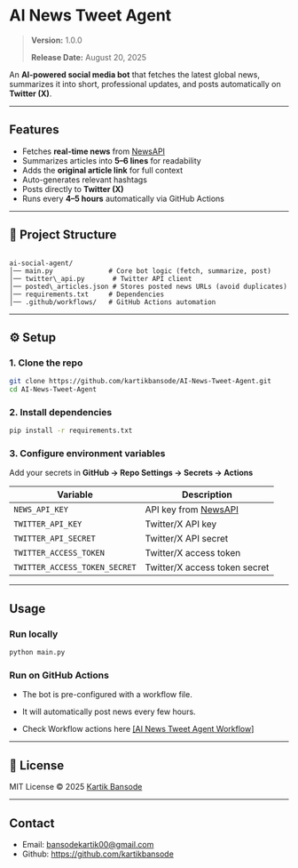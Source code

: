 # AI News Tweet Agent  

>**Version:** 1.0.0
>
>**Release Date:** August 20, 2025  

An **AI-powered social media bot** that fetches the latest global news, summarizes it into short, professional updates, and posts automatically on **Twitter (X)**. 

---

##  Features  
-  Fetches **real-time news** from [NewsAPI](https://newsapi.org/)  
-  Summarizes articles into **5–6 lines** for readability  
-  Adds the **original article link** for full context  
-  Auto-generates relevant hashtags
-  Posts directly to **Twitter (X)**  
-  Runs every **4–5 hours** automatically via GitHub Actions  

---

## 📂 Project Structure  
```

ai-social-agent/
│── main.py              # Core bot logic (fetch, summarize, post)
│── twitter\_api.py       # Twitter API client
│── posted\_articles.json # Stores posted news URLs (avoid duplicates)
│── requirements.txt     # Dependencies
│── .github/workflows/   # GitHub Actions automation

````

---

## ⚙️ Setup  

### 1. Clone the repo  
```bash
git clone https://github.com/kartikbansode/AI-News-Tweet-Agent.git
cd AI-News-Tweet-Agent
````

### 2. Install dependencies

```bash
pip install -r requirements.txt
```

### 3. Configure environment variables

Add your secrets in **GitHub → Repo Settings → Secrets → Actions**

| Variable                      | Description                                  |
| ----------------------------- | -------------------------------------------- |
| `NEWS_API_KEY`                | API key from [NewsAPI](https://newsapi.org/) |
| `TWITTER_API_KEY`             | Twitter/X API key                            |
| `TWITTER_API_SECRET`          | Twitter/X API secret                         |
| `TWITTER_ACCESS_TOKEN`        | Twitter/X access token                       |
| `TWITTER_ACCESS_TOKEN_SECRET` | Twitter/X access token secret                |

---

##  Usage

### Run locally

```bash
python main.py
```

### Run on GitHub Actions

* The bot is pre-configured with a workflow file.
* It will automatically post news every few hours.

* Check Workflow actions here [[AI News Tweet Agent Workflow]](https://github.com/kartikbansode/AI-News-Tweet-Agent/actions)  

---


## 📜 License

MIT License © 2025 [Kartik Bansode](https://github.com/kartikbansode)

---

## Contact
- Email: bansodekartik00@gmail.com
- Github: https://github.com/kartikbansode



